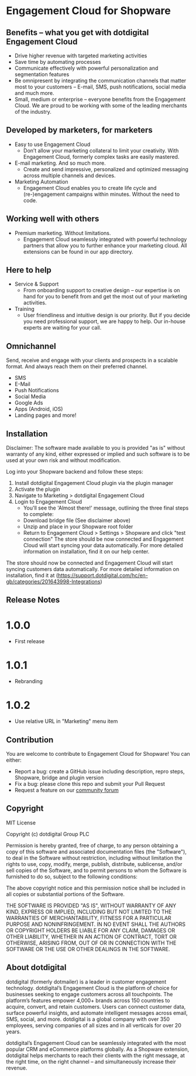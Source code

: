 # Engagement Cloud for Shopware
 
## Benefits – what you get with dotdigital Engagement Cloud
 - Drive higher revenue with targeted marketing activities
 - Save time by automating processes 
 - Communicate effectively with powerful personalization and segmentation features
 - Be omnipresent by integrating the communication channels that matter most to your customers – E-mail, SMS, push notifications, social media and much more.
 - Small, medium or enterprise – everyone benefits from the Engagement Cloud. We are proud to be working with some of the leading merchants of the industry.

## Developed by marketers, for marketers
 - Easy to use Engagement Cloud
   - Don’t allow your marketing collateral to limit your creativity. With Engagement Cloud, formerly complex tasks are easily mastered.
 - E-mail marketing. And so much more.
   - Create and send impressive, personalized and optimized messaging across multiple channels and devices.
 - Marketing Automation
   - Engagement Cloud enables you to create life cycle and (re-)engagement campaigns within minutes. Without the need to code.

## Working well with others
 - Premium marketing. Without limitations.
   - Engagement Cloud seamlessly integrated with powerful technology partners that allow you to further enhance your marketing cloud. All extensions can be found in our app directory.

## Here to help
 - Service & Support
   - From onboarding support to creative design – our expertise is on hand for you to benefit from and get the most out of your marketing activities.
 - Training
   - User friendliness and intuitive design is our priority. But if you decide you need professional support, we are happy to help. Our in-house experts are waiting for your call.

## Omnichannel
Send, receive and engage with your clients and prospects in a scalable format. And always reach them on their preferred channel.
 - SMS
 - E-Mail
 - Push Notifications
 - Social Media 
 - Google Ads
 - Apps (Android, iOS)
 - Landing pages and more!

## Installation

Disclaimer: The software made available to you is provided "as is" without warranty of any kind, either expressed or implied and such software is to be used at your own risk and without modification. 

Log into your Shopware backend and follow these steps:
1. Install dotdigital Engagement Cloud plugin via the plugin manager
2. Activate the plugin
3. Navigate to Marketing > dotdigital Engagement Cloud
4. Login to Engagement Cloud
   - You'll see the 'Almost there!' message, outlining the three final steps to complete:
   - Download bridge file (See disclaimer above)
   - Unzip and place in your Shopware root folder
   - Return to Engagement Cloud > Settings > Shopware and click "test connection" 
The store should be now connected and Engagement Cloud will start syncing your data automatically. For more detailed information on installation, find it on our help center.

The store should now be connected and Engagement Cloud will start syncing customers data automatically.
For more detailed information on installation, find it at (https://support.dotdigital.com/hc/en-gb/categories/201643998-Integrations)


## Release Notes

# 1.0.0
 - First release
# 1.0.1
 - Rebranding
# 1.0.2
 - Use relative URL in "Marketing" menu item
 
## Contribution
You are welcome to contribute to Engagement Cloud for Shopware! You can either:
 - Report a bug: create a GitHub issue including description, repro steps, Shopware, bridge and plugin version
 - Fix a bug: please clone this repo and submit your Pull Request
 - Request a feature on our [community forum](https://support.dotdigital.com/hc/en-gb/community/topics/200432508-Feedback-and-feature-requests)

## Copyright

MIT License

Copyright (c) dotdigital Group PLC

Permission is hereby granted, free of charge, to any person obtaining a copy
of this software and associated documentation files (the "Software"), to deal
in the Software without restriction, including without limitation the rights
to use, copy, modify, merge, publish, distribute, sublicense, and/or sell
copies of the Software, and to permit persons to whom the Software is
furnished to do so, subject to the following conditions:

The above copyright notice and this permission notice shall be included in all
copies or substantial portions of the Software.

THE SOFTWARE IS PROVIDED "AS IS", WITHOUT WARRANTY OF ANY KIND, EXPRESS OR
IMPLIED, INCLUDING BUT NOT LIMITED TO THE WARRANTIES OF MERCHANTABILITY,
FITNESS FOR A PARTICULAR PURPOSE AND NONINFRINGEMENT. IN NO EVENT SHALL THE
AUTHORS OR COPYRIGHT HOLDERS BE LIABLE FOR ANY CLAIM, DAMAGES OR OTHER
LIABILITY, WHETHER IN AN ACTION OF CONTRACT, TORT OR OTHERWISE, ARISING FROM,
OUT OF OR IN CONNECTION WITH THE SOFTWARE OR THE USE OR OTHER DEALINGS IN THE
SOFTWARE.

## About dotdigital
dotdigital (formerly dotmailer) is a leader in customer engagement technology. dotdigital’s Engagement Cloud is the platform of choice for businesses seeking to engage customers across all touchpoints. The platform’s features empower 4,000+ brands across 150 countries to acquire, convert, and retain customers. Users can connect customer data, surface powerful insights, and automate intelligent messages across email, SMS, social, and more. dotdigital is a global company with over 350 employees, serving companies of all sizes and in all verticals for over 20 years.

dotdigital’s Engagement Cloud can be seamlessly integrated with the most popular CRM and eCommerce platforms globally. As a Shopware extension, dotdigital helps merchants to reach their clients with the right message, at the right time, on the right channel – and simultaneously increase their revenue.
